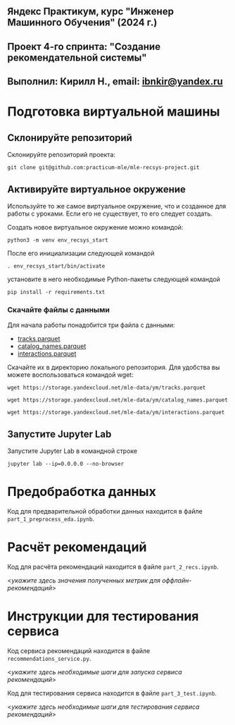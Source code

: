 ## Яндекс Практикум, курс "Инженер Машинного Обучения" (2024 г.)
## Проект 4-го спринта: "Создание рекомендательной системы"
## Выполнил: Кирилл Н., email: ibnkir@yandex.ru




# Подготовка виртуальной машины

## Склонируйте репозиторий

Склонируйте репозиторий проекта:

```
git clone git@github.com:practicum-mle/mle-recsys-project.git
```

## Активируйте виртуальное окружение

Используйте то же самое виртуальное окружение, что и созданное для работы с уроками. Если его не существует, то его следует создать.

Создать новое виртуальное окружение можно командой:

```
python3 -m venv env_recsys_start
```

После его инициализации следующей командой

```
. env_recsys_start/bin/activate
```

установите в него необходимые Python-пакеты следующей командой

```
pip install -r requirements.txt
```

### Скачайте файлы с данными

Для начала работы понадобится три файла с данными:
- [tracks.parquet](https://storage.yandexcloud.net/mle-data/ym/tracks.parquet)
- [catalog_names.parquet](https://storage.yandexcloud.net/mle-data/ym/catalog_names.parquet)
- [interactions.parquet](https://storage.yandexcloud.net/mle-data/ym/interactions.parquet)
 
Скачайте их в директорию локального репозитория. Для удобства вы можете воспользоваться командой wget:

```
wget https://storage.yandexcloud.net/mle-data/ym/tracks.parquet

wget https://storage.yandexcloud.net/mle-data/ym/catalog_names.parquet

wget https://storage.yandexcloud.net/mle-data/ym/interactions.parquet
```

## Запустите Jupyter Lab

Запустите Jupyter Lab в командной строке

```
jupyter lab --ip=0.0.0.0 --no-browser
```

# Предобработка данных

Код для предварительной обработки данных находится в файле `part_1_preprocess_eda.ipynb`.

# Расчёт рекомендаций

Код для расчёта рекомендаций находится в файле `part_2_recs.ipynb`.

<*укажите здесь значения полученных метрик для оффлайн-рекомендаций*>

# Инструкции для тестирования сервиса

Код сервиса рекомендаций находится в файле `recommendations_service.py`.

<*укажите здесь необходимые шаги для запуска сервиса рекомендаций*>

Код для тестирования сервиса находится в файле `part_3_test.ipynb`.

<*укажите здесь необходимые шаги для тестирования сервиса рекомендаций*>

